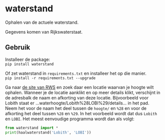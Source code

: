 # waterstand
Ophalen van de actuele waterstand.

Gegevens komen van Rijkswaterstaat.

## Gebruik
Installeer de package:  
`pip install waterstand`  

Of zet waterstand in `requirements.txt` en installeer het op die manier.  
`pip install -r requirements.txt --upgrade`  

Ga naar [de site van RWS](https://waterinfo.rws.nl/#/publiek/waterhoogte) en 
zoek daar een locatie waarvan je hoogte wilt ophalen. Wanneer je de locatie aanklikt 
en op meer details klikt, verschijnt in de adresbalk de naam en afkorting van deze
locatie. Bijvoorbeeld voor Lobith staat er ...waterhoogte/Lobith%28LOBI%29/details... in
het pad.
Neem het voor de naam het deel tussen de `hoogte/` en `%28` en voor de afkorting het deel
tussen `%28` en `%29`. In het voorbeeld wordt dat dus `Lobith` en `LOBI`.
Het meest eenvoudige programma wordt dan als volgt:
```Python
from waterstand import *
print(haalwaterstand('Lobith', 'LOBI'))
```
